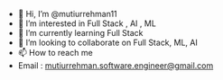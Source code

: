 - 👋 Hi, I’m @mutiurrehman11
- 👀 I’m interested in Full Stack , AI , ML
- 🌱 I’m currently learning Full Stack
- 💞️ I’m looking to collaborate on Full Stack, ML, AI
- 📫 How to reach me
- Email : mutiurrehman.software.engineer@gmail.com

<!---
mutiurrehman11/mutiurrehman11 is a ✨ special ✨ repository because its `README.md` (this file) appears on your GitHub profile.
You can click the Preview link to take a look at your changes.
--->
